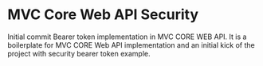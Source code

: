 # MVC Core Web API Security 
Initial commit
Bearer token implementation in MVC CORE WEB API. It is a boilerplate for MVC CORE Web API implementation and an initial kick of the project with security bearer token example.
